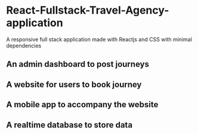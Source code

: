 # React-Fullstack-Travel-Agency-application
A responsive full stack application made with Reactjs and CSS with minimal dependencies
## An admin dashboard to post journeys
## A website for users to book journey
## A mobile app to accompany the website
## A realtime database to store data
